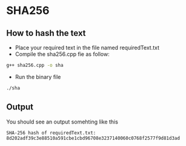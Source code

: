 # SHA256

## How to hash the text

- Place your required text in the file named requiredText.txt
- Compile the sha256.cpp fie as follow:
```bash
g++ sha256.cpp -o sha
```
- Run the binary file
```bash
./sha
```
## Output
You should see an output somehting like this
```text
SHA-256 hash of requiredText.txt: 8d202adf39c3e88510a591cbe1cbd96708e3237140060c0768f2577f9d81d3ad
```
